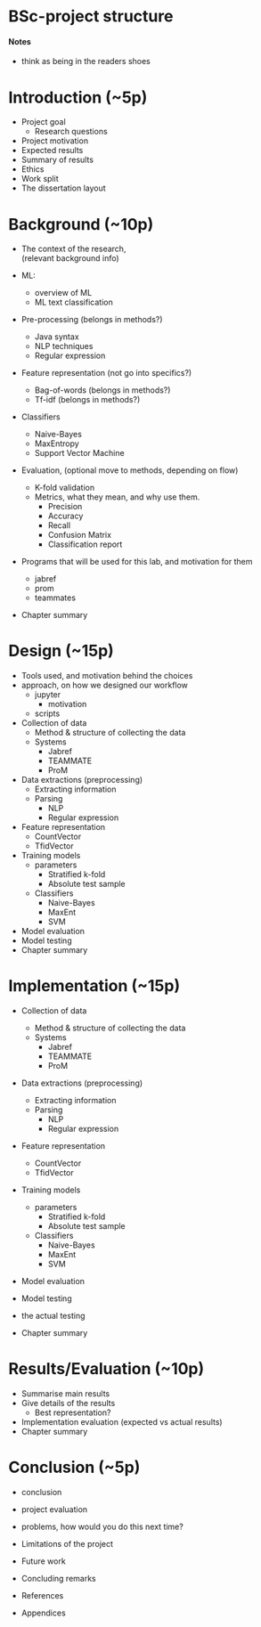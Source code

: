 # BSc-project structure
#### Notes
* think as being in the readers shoes

# Introduction (~5p)
  * Project goal 
    * Research questions
  * Project motivation
  * Expected results
  * Summary of results 
  * Ethics
  * Work split
  * The dissertation layout

# Background (~10p)
* The context of the research,  
(relevant background info)
* ML:
  * overview of ML
  * ML text classification
* Pre-processing (belongs in methods?)
  * Java syntax
  * NLP techniques
  * Regular expression
* Feature representation (not go into specifics?)
  * Bag-of-words (belongs in methods?)
  * Tf-idf (belongs in methods?)
* Classifiers
  * Naive-Bayes
  * MaxEntropy
  * Support Vector Machine
* Evaluation, (optional move to methods, depending on flow)
  * K-fold validation
  * Metrics, what they mean, and why use them.
    * Precision
    * Accuracy
    * Recall
    * Confusion Matrix
    * Classification report
* Programs that will be used for this lab, and motivation for them 
  * jabref
  * prom
  * teammates

* Chapter summary
 
# Design (~15p)
* Tools used, and motivation behind the choices
* approach, on how we designed our workflow  
  * jupyter
    * motivation
  * scripts
* Collection of data 
  * Method & structure of collecting the data
  * Systems
    * Jabref
    * TEAMMATE
    * ProM
* Data extractions (preprocessing)
  * Extracting information
  * Parsing
    * NLP
    * Regular expression
* Feature representation
  * CountVector
  * TfidVector
* Training models
  * parameters
    * Stratified k-fold
    * Absolute test sample
  * Classifiers
    * Naive-Bayes
    * MaxEnt
    * SVM
* Model evaluation
* Model testing
* Chapter summary

# Implementation (~15p)
* Collection of data 
  * Method & structure of collecting the data
  * Systems
    * Jabref
    * TEAMMATE
    * ProM
* Data extractions (preprocessing)
  * Extracting information
  * Parsing 
    * NLP
    * Regular expression
* Feature representation
  * CountVector
  * TfidVector
* Training models
  * parameters
    * Stratified k-fold
    * Absolute test sample
  * Classifiers
    * Naive-Bayes
    * MaxEnt
    * SVM
* Model evaluation
* Model testing
* the actual testing

* Chapter summary

# Results/Evaluation (~10p)
* Summarise main results
* Give details of the results
  * Best representation?
* Implementation evaluation (expected vs actual results)
* Chapter summary

# Conclusion (~5p)
* conclusion
* project evaluation
* problems, how would you do this next time?
* Limitations of the project
* Future work
* Concluding remarks

* References
* Appendices
